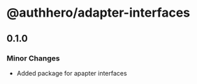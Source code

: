 # @authhero/adapter-interfaces

## 0.1.0

### Minor Changes

- Added package for apapter interfaces
